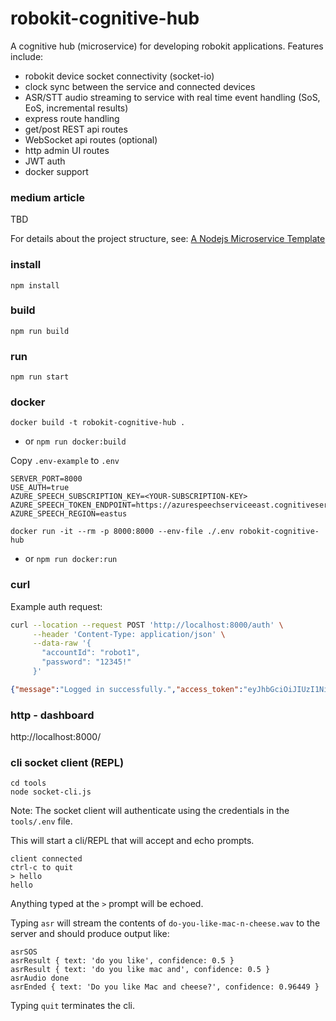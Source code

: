 # robokit-cognitive-hub

A cognitive hub (microservice) for developing robokit applications. Features include:
- robokit device socket connectivity (socket-io)
- clock sync between the service and connected devices
- ASR/STT audio streaming to service with real time event handling (SoS, EoS, incremental results)
- express route handling
- get/post REST api routes
- WebSocket api routes (optional)
- http admin UI routes
- JWT auth
- docker support

### medium article

TBD

For details about the project structure, see: [A Nodejs Microservice Template](https://medium.com/@andrew.rapo/a-nodejs-microservice-template-36f080fe1418)


### install

`npm install`

### build

`npm run build`

### run

`npm run start`


### docker

`docker build -t robokit-cognitive-hub .` 
- or `npm run docker:build`

Copy `.env-example` to `.env`
```
SERVER_PORT=8000
USE_AUTH=true
AZURE_SPEECH_SUBSCRIPTION_KEY=<YOUR-SUBSCRIPTION-KEY>
AZURE_SPEECH_TOKEN_ENDPOINT=https://azurespeechserviceeast.cognitiveservices.azure.com/sts/v1.0/issuetoken
AZURE_SPEECH_REGION=eastus
```

`docker run -it --rm -p 8000:8000 --env-file ./.env robokit-cognitive-hub` 
- or `npm run docker:run`


### curl

Example auth request:

```sh
curl --location --request POST 'http://localhost:8000/auth' \
     --header 'Content-Type: application/json' \
     --data-raw '{
       "accountId": "robot1",
       "password": "12345!"
     }'
```

```json
{"message":"Logged in successfully.","access_token":"eyJhbGciOiJIUzI1NiIsInR5cCI6IkpXVCJ9.eyJhY2NvdW50SWQiOiJyb2JvdDEiLCJhdXRoIjp7InBlcm1pc3Npb25zIjpbeyJzY29wZXMiOlsicmVhZCIsImFkbWluIl0sInJlc291cmNlIjoiZXhhbXBsZSJ9XX0sImlhdCI6MTY1NjgxODY3MSwiZXhwIjoxNjU2ODE4NzMxfQ.TB_UUwFkc0fQLYi1q80hedBMvR7h4EIHzTSIoVTKOeA","refresh_token":"eyJhbGciOiJIUzI1NiIsInR5cCI6IkpXVCJ9.eyJhY2NvdW50SWQiOiJyb2JvdDEiLCJpYXQiOjE2NTY4MTg2NzEsImV4cCI6MTY1NjkwNTA3MX0.VDMlgUPiP-0r9EJ4_Q93gqufPBCmqIYXQ5PCr9UsJ8s","account_id":"robot1"}
```

### http - dashboard

http://localhost:8000/


### cli socket client (REPL)

```
cd tools
node socket-cli.js
```

Note: The socket client will authenticate using the credentials in the `tools/.env` file.

This will start a cli/REPL that will accept and echo prompts.

```
client connected
ctrl-c to quit
> hello
hello
```

Anything typed at the `>` prompt will be echoed.

Typing `asr` will stream the contents of `do-you-like-mac-n-cheese.wav` to the server and should produce output like:

```
asrSOS
asrResult { text: 'do you like', confidence: 0.5 }
asrResult { text: 'do you like mac and', confidence: 0.5 }
asrAudio done
asrEnded { text: 'Do you like Mac and cheese?', confidence: 0.96449 }
```

Typing `quit` terminates the cli.
